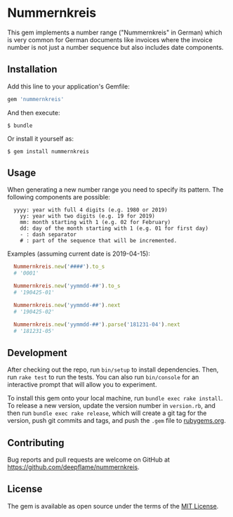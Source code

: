 # Nummernkreis

This gem implements a number range ("Nummernkreis" in German) which is very common for German documents like invoices where the invoice number is not just a number sequence but also includes date components.

## Installation

Add this line to your application's Gemfile:

```ruby
gem 'nummernkreis'
```

And then execute:

    $ bundle

Or install it yourself as:

    $ gem install nummernkreis

## Usage

When generating a new number range you need to specify its pattern.
The following components are possible:

```
  yyyy: year with full 4 digits (e.g. 1980 or 2019)
    yy: year with two digits (e.g. 19 for 2019)
    mm: month starting with 1 (e.g. 02 for February)
    dd: day of the month starting with 1 (e.g. 01 for first day)
    - : dash separator
    # : part of the sequence that will be incremented.
```

Examples (assuming current date is 2019-04-15):

```ruby
  Nummernkreis.new('####').to_s
  # '0001'

  Nummernkreis.new('yymmdd-##').to_s
  # '190425-01'

  Nummernkreis.new('yymmdd-##').next
  # '190425-02'

  Nummernkreis.new('yymmdd-##').parse('181231-04').next
  # '181231-05'
```

## Development

After checking out the repo, run `bin/setup` to install dependencies. Then, run `rake test` to run the tests. You can also run `bin/console` for an interactive prompt that will allow you to experiment.

To install this gem onto your local machine, run `bundle exec rake install`. To release a new version, update the version number in `version.rb`, and then run `bundle exec rake release`, which will create a git tag for the version, push git commits and tags, and push the `.gem` file to [rubygems.org](https://rubygems.org).

## Contributing

Bug reports and pull requests are welcome on GitHub at https://github.com/deepflame/nummernkreis.

## License

The gem is available as open source under the terms of the [MIT License](https://opensource.org/licenses/MIT).

